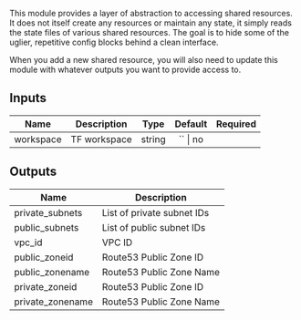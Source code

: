 This module provides a layer of abstraction to accessing shared resources. It does not itself create any resources or maintain any state, it simply reads the state files of various shared resources. The goal is to hide some of the uglier, repetitive config blocks behind a clean interface.

When you add a new shared resource, you will also need to update this module with whatever outputs you want to provide access to.

## Inputs

| Name      | Description  |  Type  |  Default | Required |
| --------- | ------------ | :----: | :------: | :------: |
| workspace | TF workspace | string | `` \| no |          |

## Outputs

| Name             | Description                |
| ---------------- | -------------------------- |
| private_subnets  | List of private subnet IDs |
| public_subnets   | List of public subnet IDs  |
| vpc_id           | VPC ID                     |
| public_zoneid    | Route53 Public Zone ID     |
| public_zonename  | Route53 Public Zone Name   |
| private_zoneid   | Route53 Public Zone ID     |
| private_zonename | Route53 Public Zone Name   |

